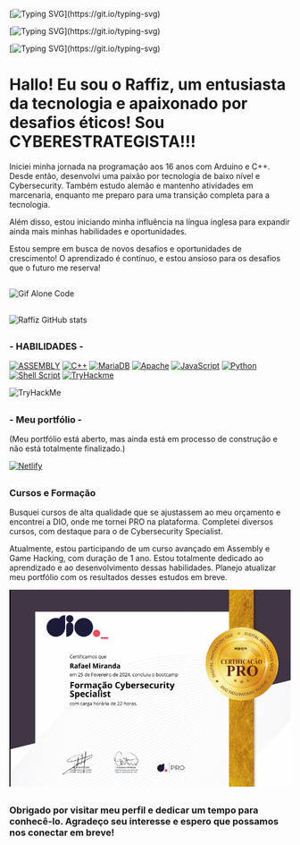 [![Typing SVG](https://readme-typing-svg.herokuapp.com?font=Fira+Code&size=32&pause=10&color=292929&width=435&lines=Seja+Bem-vindo!;)](https://git.io/typing-svg)

[![Typing SVG](https://readme-typing-svg.herokuapp.com?font=Fira+Code&size=32&pause=10&color=292929&width=435&lines=Herzlich+Willkommen!;)](https://git.io/typing-svg)

[![Typing SVG](https://readme-typing-svg.herokuapp.com?font=Fira+Code&size=14&pause=10&color=292929&width=100&lines=.+.+.;)](https://git.io/typing-svg)

# Hallo! Eu sou o Raffiz, um entusiasta da tecnologia e apaixonado por desafios éticos! Sou CYBERESTRATEGISTA!!!

Iniciei minha jornada na programação aos 16 anos com Arduino e C++. Desde então, desenvolvi uma paixão por tecnologia de baixo nível e Cybersecurity. Também estudo alemão e mantenho atividades em marcenaria, enquanto me preparo para uma transição completa para a tecnologia.

Além disso, estou iniciando minha influência na língua inglesa para expandir ainda mais minhas habilidades e oportunidades. 

Estou sempre em busca de novos desafios e oportunidades de crescimento! O aprendizado é contínuo, e estou ansioso para os desafios que o futuro me reserva!

##

![Gif Alone Code](https://user-images.githubusercontent.com/74038190/212748830-4c709398-a386-4761-84d7-9e10b98fbe6e.gif)
##

![Raffiz GitHub stats](https://github-readme-stats.vercel.app/api?username=raffizmc&theme=holi&border_radius=50&show_icons=true)

##

### - HABILIDADES -

[![ASSEMBLY](https://img.shields.io/badge/_-ASM-6E4C13.svg?style=for-the-badge)](https://github.com/yds12/x64-roadmap)
[![C++](https://img.shields.io/badge/c++-%2300599C.svg?style=for-the-badge&logo=c%2B%2B&logoColor=white)](https://www.arduino.cc/reference/pt/)
[![MariaDB](https://img.shields.io/badge/MariaDB-003545?style=for-the-badge&logo=mariadb&logoColor=white)](https://mariadb.org/)
[![Apache](https://img.shields.io/badge/apache-%23D42029.svg?style=for-the-badge&logo=apache&logoColor=white)](https://www.apache.org/)
[![JavaScript](https://img.shields.io/badge/JavaScript-F7DF1E?style=for-the-badge&logo=javascript&logoColor=black)](https://developer.mozilla.org/pt-BR/docs/Web/JavaScript)
[![Python](https://img.shields.io/badge/python-3670A0?style=for-the-badge&logo=python&logoColor=ffdd54)](https://roadmap.sh/python)
[![Shell Script](https://img.shields.io/badge/shell_script-%23121011.svg?style=for-the-badge&logo=gnu-bash&logoColor=white)](https://codeburst.io/your-perfect-kickstart-to-shell-scripting-857b81c0939b)
[![TryHackme](https://img.shields.io/badge/TryHackMe-212C42.svg?style=for-the-badge&logo=TryHackMe&logoColor=white)](https://tryhackme.com/p/RafF1zft.dll)

<img src="https://tryhackme-badges.s3.amazonaws.com/RafF1zft.dll.png" alt="TryHackMe">

##

### - Meu portfólio - 

(Meu portfólio está aberto, mas ainda está em processo de construção e não está totalmente finalizado.)

[![Netlify](https://img.shields.io/badge/netlify-%23000000.svg?style=for-the-badge&logo=netlify&logoColor=#00C7B7)](https://raffizmc.netlify.app)

##

### Cursos e Formação

Busquei cursos de alta qualidade que se ajustassem ao meu orçamento e encontrei a DIO, onde me tornei PRO na plataforma. Completei diversos cursos, com destaque para o de Cybersecurity Specialist.

Atualmente, estou participando de um curso avançado em Assembly e Game Hacking, com duração de 1 ano. Estou totalmente dedicado ao aprendizado e ao desenvolvimento dessas habilidades. Planejo atualizar meu portfólio com os resultados desses estudos em breve.

![Certificado](./Certificado.png "Certificado de Conclusão")

##

### Obrigado por visitar meu perfil e dedicar um tempo para conhecê-lo. Agradeço seu interesse e espero que possamos nos conectar em breve!
